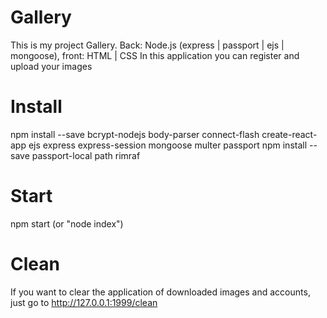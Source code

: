 # Gallery
This is my project Gallery. Back: Node.js (express | passport | ejs | mongoose), front: HTML | CSS
In this application you can register and upload your images

# Install
npm install --save bcrypt-nodejs body-parser connect-flash create-react-app ejs express express-session mongoose multer passport
npm install --save passport-local path rimraf

# Start 
npm start (or "node index")

# Clean
If you want to clear the application of downloaded images and accounts, just go to http://127.0.0.1:1999/clean
